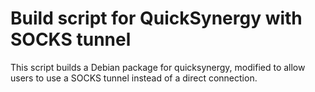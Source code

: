 Build script for QuickSynergy with SOCKS tunnel
===============================================

This script builds a Debian package for quicksynergy, modified to allow
users to use a SOCKS tunnel instead of a direct connection.
